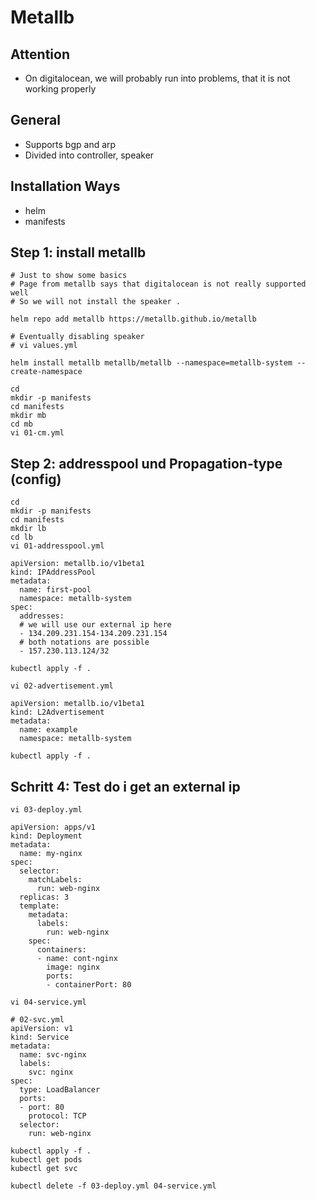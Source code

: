 # Metallb 

## Attention 

  * On digitalocean, we will probably run into problems, that it is not working properly 

## General 

  * Supports bgp and arp 
  * Divided into controller, speaker 

## Installation Ways  

  * helm 
  * manifests 

## Step 1: install metallb

```
# Just to show some basics 
# Page from metallb says that digitalocean is not really supported well 
# So we will not install the speaker .

helm repo add metallb https://metallb.github.io/metallb 
```

```
# Eventually disabling speaker 
# vi values.yml 

```

```
helm install metallb metallb/metallb --namespace=metallb-system --create-namespace 
```

```
cd
mkdir -p manifests
cd manifests 
mkdir mb 
cd mb 
vi 01-cm.yml 
```
## Step 2: addresspool und Propagation-type (config) 

```
cd
mkdir -p manifests
cd manifests
mkdir lb
cd lb
vi 01-addresspool.yml 
```

```
apiVersion: metallb.io/v1beta1
kind: IPAddressPool
metadata:
  name: first-pool
  namespace: metallb-system
spec:
  addresses:
  # we will use our external ip here 
  - 134.209.231.154-134.209.231.154
  # both notations are possible 
  - 157.230.113.124/32
```

```
kubectl apply -f .
```

```
vi 02-advertisement.yml
```

```
apiVersion: metallb.io/v1beta1
kind: L2Advertisement
metadata:
  name: example
  namespace: metallb-system
```

```
kubectl apply -f .
```

## Schritt 4: Test do i get an external ip 

```
vi 03-deploy.yml
```

```
apiVersion: apps/v1
kind: Deployment
metadata:
  name: my-nginx
spec:
  selector:
    matchLabels:
      run: web-nginx
  replicas: 3
  template:
    metadata:
      labels:
        run: web-nginx
    spec:
      containers:
      - name: cont-nginx
        image: nginx
        ports:
        - containerPort: 80

```


```
vi 04-service.yml
```

```
# 02-svc.yml
apiVersion: v1
kind: Service
metadata:
  name: svc-nginx
  labels:
    svc: nginx
spec:
  type: LoadBalancer
  ports:
  - port: 80
    protocol: TCP
  selector:
    run: web-nginx
```


```
kubectl apply -f .
kubectl get pods
kubectl get svc
```

```
kubectl delete -f 03-deploy.yml 04-service.yml 
